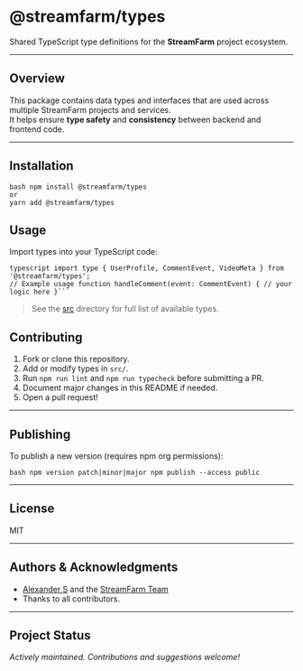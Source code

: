 # @streamfarm/types

Shared TypeScript type definitions for the **StreamFarm** project ecosystem.

---

## Overview

This package contains data types and interfaces that are used across multiple StreamFarm projects and services.  
It helps ensure **type safety** and **consistency** between backend and frontend code.

---

## Installation
```
bash npm install @streamfarm/types
or
yarn add @streamfarm/types
```

## Usage

Import types into your TypeScript code:
```
typescript import type { UserProfile, CommentEvent, VideoMeta } from '@streamfarm/types';
// Example usage function handleComment(event: CommentEvent) { // your logic here }``` 
```

> See the [src](src) directory for full list of available types.


## Contributing

1. Fork or clone this repository.
2. Add or modify types in `src/`.
3. Run `npm run lint` and `npm run typecheck` before submitting a PR.
4. Document major changes in this README if needed.
5. Open a pull request!

---

## Publishing

To publish a new version (requires npm org permissions):
```
bash npm version patch|minor|major npm publish --access public
```

---
## License

MIT

---

## Authors & Acknowledgments

- [Alexander S](mailto:alexander@sharapov.biz) and the [StreamFarm Team](https://streamfarm.ru)
- Thanks to all contributors.

---

## Project Status

_Actively maintained. Contributions and suggestions welcome!_

